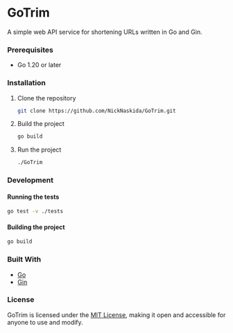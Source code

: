 # GoTrim

A simple web API service for shortening URLs written in Go and Gin.

### Prerequisites

- Go 1.20 or later

### Installation
1. Clone the repository
    ```sh
    git clone https://github.com/NickNaskida/GoTrim.git
    ```
2. Build the project
    ```sh
    go build
    ```
3. Run the project
    ```sh
    ./GoTrim
    ```

### Development
#### Running the tests
```sh
go test -v ./tests
```

#### Building the project
```sh
go build
```


### Built With
- [Go](https://golang.org/)
- [Gin](https://gin-gonic.com/)

### License
GoTrim is licensed under the [MIT License](LICENSE), making it open and accessible for anyone to use and modify.